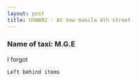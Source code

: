 ```yaml
---
layout: post
title: UVW892 - At new manila 4th street
---
```


### Name of taxi: M.G.E

I forgot

```Left behind items```
